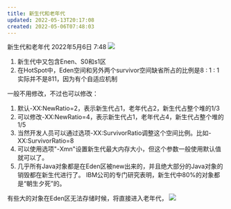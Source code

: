 ```yaml
---
title: 新生代和老年代
updated: 2022-05-13T20:17:08
created: 2022-05-06T07:48:03
---
```


新生代和老年代
2022年5月6日
7:48
![](C:\Users\82609\AppData\Local\Temp\Java\pandoc/media/image1.png)
1.  新生代中又包含Enen、S0和s1区
2.  在HotSpot中，Eden空间和另外两个survivor空间缺省所占的比例是8 : 1 : 1
实际并不是811，因为有个自适应机制

一般不用修改，不过也可以修改：
1.  默认-XX:NewRatio=2，表示新生代占1，老年代占2，新生代占整个堆的1/3
2.  可以修改-XX:NewRatio=4，表示新生代占1，老年代占4，新生代占整个堆的1/5
3.  当然开发人员可以通过选项-XX:SurvivorRatio调整这个空间比例。比如-XX:SurvivorRatio=8
4.  可以使用选项"-Xmn"设置新生代最大内存大小，但这个参数一般使用默认值就可以了。
1.  几乎所有Java对象都是在Eden区被new出来的，并且绝大部分的Java对象的销毁都在新生代进行了。
IBM公司的专门研究表明，新生代中80%的对象都是“朝生夕死”的。

有些大的对象在Eden区无法存储时候，将直接进入老年代，
![](C:\Users\82609\AppData\Local\Temp\Java\pandoc/media/image2.png)
